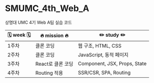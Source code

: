 # SMUMC_4th_Web_A
상명대 UMC 4기 Web A팀 실습 코드    

|🗓 **week** 🗓 |🔥 **mission** 🔥|✏️ **study** ✏️|
|------|------|---------|
|1주차|클론 코딩|웹 구조, HTML, CSS|
|2주차|클론 코딩|JavaScript, 동적 페이지|
|3주차|React로 클론 코딩|Component, JSX, Props, State|
|4주차|Routing 적용|SSR/CSR, SPA, Routing|
